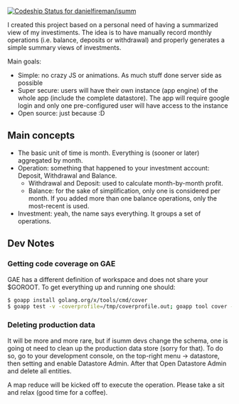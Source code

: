 [ ![Codeship Status for danielfireman/isumm](https://codeship.com/projects/6fd0e080-6b95-0133-2eb6-1a8865ac42d3/status?branch=master)](https://codeship.com/projects/115265)

I created this project based on a personal need of having a summarized view of my investiments. The idea is to have manually record monthly operations (i.e. balance, deposits or withdrawal) and properly generates a simple summary views of investments.

Main goals:

* Simple: no crazy JS or animations. As much stuff done server side as possible
* Super secure: users will have their own instance (app engine) of the whole app (include the complete datastore). The app will require google login and only one pre-configured user will have access to the instance
* Open source: just because :D 

## Main concepts

* The basic unit of time is month. Everything is (sooner or later) aggregated by month.
* Operation: something that happened to your investment account: Deposit, Withdrawal and Balance.
    * Withdrawal and Deposit: used to calculate month-by-month profit.
    * Balance: for the sake of simplification, only one is considered per month. If you added more than one balance operations, only the most-recent is used.
* Investment: yeah, the name says everything. It groups a set of operations.

## Dev Notes
### Getting code coverage on GAE
GAE has a different definition of workspace and does not share your $GOROOT. To get everything up and running one should:
```bash
$ goapp install golang.org/x/tools/cmd/cover
$ goapp test -v -coverprofile=/tmp/coverprofile.out; goapp tool cover -html /tmp/coverprofile.out
```

### Deleting production data
It will be more and more rare, but if isumm devs change the schema, one is going ot need to clean up the production data store (sorry for that). To do so, go to your development console, on the top-right menu -> datastore, then setting  and enable Datastore Admin. After that Open Datastore Admin and delete all entities. 

A map reduce will be kicked off to execute the operation. Please take a sit and relax (good time for a coffee).